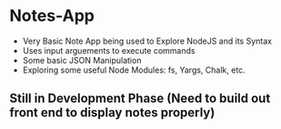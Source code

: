 # Notes-App
- Very Basic Note App being used to Explore NodeJS and its Syntax
- Uses input arguements to execute commands
- Some basic JSON Manipulation
- Exploring some useful Node Modules: fs, Yargs, Chalk, etc.

## Still in Development Phase (Need to build out front end to display notes properly)
